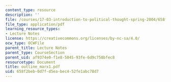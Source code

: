 ```yaml
---
content_type: resource
description: ''
file: /courses/17-03-introduction-to-political-thought-spring-2004/658f2beb0d7fd5eabec452fe1abc78d7_outline_marx1.pdf
file_type: application/pdf
learning_resource_types:
- Lecture Notes
license: https://creativecommons.org/licenses/by-nc-sa/4.0/
ocw_type: OCWFile
parent_title: Lecture Notes
parent_type: CourseSection
parent_uid: af9374e0-f1e8-5045-93fe-6d9c758bfec8
resourcetype: Document
title: outline_marx1.pdf
uid: 658f2beb-0d7f-d5ea-bec4-52fe1abc78d7
---
```

